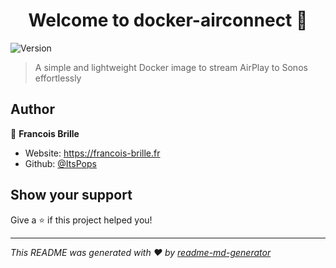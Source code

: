 <h1 align="center">Welcome to docker-airconnect 👋</h1>
<p>
  <img alt="Version" src="https://img.shields.io/badge/version-1.0.0-blue.svg?cacheSeconds=2592000" />
</p>

> A simple and lightweight Docker image to stream AirPlay to Sonos effortlessly

## Author

👤 **Francois Brille**

* Website: https://francois-brille.fr
* Github: [@ItsPops](https://github.com/ItsPops)

## Show your support

Give a ⭐️ if this project helped you!

***
_This README was generated with ❤️ by [readme-md-generator](https://github.com/kefranabg/readme-md-generator)_